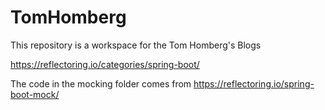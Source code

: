 # TomHomberg
This repository is a workspace for the Tom Homberg's Blogs

https://reflectoring.io/categories/spring-boot/

The code in the mocking folder comes from https://reflectoring.io/spring-boot-mock/
